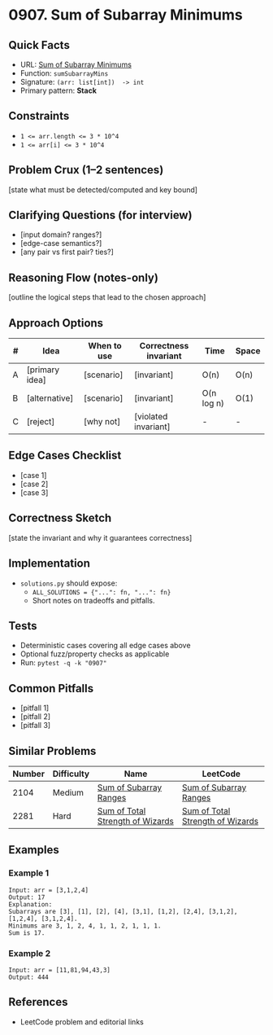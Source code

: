 # 0907. Sum of Subarray Minimums

## Quick Facts

- URL: [Sum of Subarray Minimums](https://leetcode.com/problems/sum-of-subarray-minimums/)
- Function: `sumSubarrayMins`
- Signature: `(arr: list[int])  -> int`
- Primary pattern: **Stack**

## Constraints

- `1 <= arr.length <= 3 * 10^4`
- `1 <= arr[i] <= 3 * 10^4`

## Problem Crux (1–2 sentences)

[state what must be detected/computed and key bound]

## Clarifying Questions (for interview)

- [input domain? ranges?]
- [edge-case semantics?]
- [any pair vs first pair? ties?]

## Reasoning Flow (notes-only)

[outline the logical steps that lead to the chosen approach]

## Approach Options

| #   | Idea           | When to use | Correctness invariant | Time       | Space |
| --- | -------------- | ----------- | --------------------- | ---------- | ----- |
| A   | [primary idea] | [scenario]  | [invariant]           | O(n)       | O(n)  |
| B   | [alternative]  | [scenario]  | [invariant]           | O(n log n) | O(1)  |
| C   | [reject]       | [why not]   | [violated invariant]  | -          | -     |

## Edge Cases Checklist

- [case 1]
- [case 2]
- [case 3]

## Correctness Sketch

[state the invariant and why it guarantees correctness]

## Implementation

- `solutions.py` should expose:
    - `ALL_SOLUTIONS = {"...": fn, "...": fn}`
    - Short notes on tradeoffs and pitfalls.

## Tests

- Deterministic cases covering all edge cases above
- Optional fuzz/property checks as applicable
- Run: `pytest -q -k "0907"`

## Common Pitfalls

- [pitfall 1]
- [pitfall 2]
- [pitfall 3]

## Similar Problems

| Number | Difficulty | Name                                                                                   | LeetCode                                                                                            |
| ------ | ---------- | -------------------------------------------------------------------------------------- | --------------------------------------------------------------------------------------------------- |
| 2104   | Medium     | [Sum of Subarray Ranges](../2104-sum-of-subarray-ranges/readme.md)                     | [Sum of Subarray Ranges](https://leetcode.com/problems/sum-of-subarray-ranges/)                     |
| 2281   | Hard       | [Sum of Total Strength of Wizards](../2281-sum-of-total-strength-of-wizards/readme.md) | [Sum of Total Strength of Wizards](https://leetcode.com/problems/sum-of-total-strength-of-wizards/) |

## Examples

### Example 1

```text
Input: arr = [3,1,2,4]
Output: 17
Explanation:
Subarrays are [3], [1], [2], [4], [3,1], [1,2], [2,4], [3,1,2], [1,2,4], [3,1,2,4].
Minimums are 3, 1, 2, 4, 1, 1, 2, 1, 1, 1.
Sum is 17.
```

### Example 2

```text
Input: arr = [11,81,94,43,3]
Output: 444
```

## References

- LeetCode problem and editorial links
